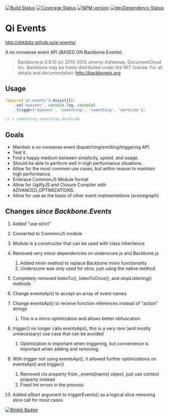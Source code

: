 [![Build Status](https://travis-ci.org/drkibitz/qi-events.png?branch=master)](https://travis-ci.org/drkibitz/qi-events)
[![Coverage Status](https://coveralls.io/repos/drkibitz/qi-events/badge.png)](https://coveralls.io/r/drkibitz/qi-events)
[![NPM version](https://badge.fury.io/js/qi-events.png)](http://badge.fury.io/js/qi-events)
[![devDependency Status](https://david-dm.org/drkibitz/qi-events/dev-status.png)](https://david-dm.org/drkibitz/qi-events#info=devDependencies)

# Qi Events

http://drkibitz.github.io/qi-events/

A no nonsense event API (*BASED ON* Backbone.Events).

> Backbone.js 0.9.10
> (c) 2010-2013 Jeremy Ashkenas, DocumentCloud Inc.
> Backbone may be freely distributed under the MIT license.
> For all details and documentation:
> http://backbonejs.org

## Usage

```javascript
require('qi-events').mixin({});
    .on('myevent', console.log, console)
    .trigger('myevent', 'something', 'something', 'darkside');

// > something something darkside
```

## Goals

- Maintain a no nonsense event dispatching/emitting/triggering API.
- Test it.
- Find a happy medium between simplicity, speed, and usage.
- Should be able to perform well in high performance situations.
- Allow for the most common use cases, but within reason to maintain high performance.
- Embrace CommonJS Module format
- Allow for UglifyJS and Closure Compiler with ADVANCED_OPTIMIZATIONS.
- Allow for use as the basis of other event implmentations (scenegraph)

## Changes *since Backbone.Events*

1. Added "use strict"
2. Converted to CommonJS module
3. Module is a constructor that can be used with class inheritence
4. Removed very minor dependencies on underscore.js and Backbone.js

    1. Added mixin method to replace Backbone mixin functionality
    2. Underscore was only used for slice, just using the native method

5. Completely removed listenTo(), listenToOnce(), and stopListening() methods
6. Change eventsApi() to accept an array of event names
7. Change eventsApi() to receive function references instead of "action" strings

    1. This is a micro optimization and allows better obfuscation

8. trigger() no longer calls eventsApi(), this is a very rare (and mostly unnecessary) use case that can be avoided

    1. Optimization is important when triggering, but convenience is important when adding and removing

9. With trigger not using eventsApi(), it allowed further optimizations on eventsApi() and trigger()

    1. Removed ctx property from _events[name] object, just use context property instead
    2. Fixed lint errors in the process

10. Added aStart argument to triggerEvents() as a logical slice removing slice call for most cases


[![Bitdeli Badge](https://d2weczhvl823v0.cloudfront.net/drkibitz/qi-events/trend.png)](https://bitdeli.com/free "Bitdeli Badge")


